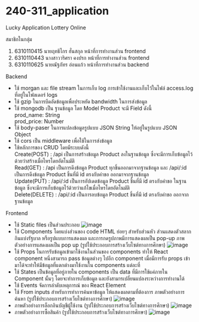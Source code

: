 # 240-311_application
  Lucky Application Lottery Online 
  
สมาชิกในกลุ่ม
  1. 6310110415 นายฤทธิไกร ฮั่นสกุล  หน้าที่การทำงานส่วน frontend
  2. 6310110443 นางสาววริศรา คงปรก หน้าที่การทำงานส่วน frontend
  3. 6310110625 นายณัฐภัทร อ่อนแก้ว หน้าที่การทำงานส่วน backend

Backend
  - ใช้ morgan และ file stream ในการเก็บ log การเข้าใช้งานและเก็บไว้ในไฟล์ access.log ที่อยู่ในโฟลเดอร์ logs
  - ใช้ gzip ในการบีดอัดข้อมูลเพื่อประหยัด bandwidth ในการส่งข้อมูล
  - ใช้ mongodb เป็น ฐานข้อมูล โดย Model Product จะมี Field ดังนี้ \
      prod_name: String \
      prod_price: Number 
  - ใช้ body-paser ในการแปลงข้อมูลรูปแบบ JSON String ให้อยู่ในรูปแบบ JSON Object
  - ใช้ cors เป็น middleware เพื่อใช้ในการส่งข้อมูล
  - ใช้หลักการของ CRUD โดยมีระบบดังนี้ \
      Create(POST) : /api   เป็นการสร้างข้อมูล Product ลงในฐานข้อมูล ซึ่งจะมีการเก็บข้อมูลไว้ด้วยว่าสร้างเมื่อไหรโดยอัตโนมัติ \
      Read(GET) : /api  เป็นการดึงข้อมูล Product ทุกชิ้นออกมาจากฐานข้อมูล และ 
                  /api/:id เป็นการดึงข้อมูล Product ชิ้นที่มี id ตรงกับคำขอ ออกมาจากฐานข้อมูล \
      Update(PUT) : /api/:id เป็นการอัปเดตข้อมูล Product ชิ้นที่มี id ตรงกับคำขอ ในฐานข้อมูล ซึ่งจะมีการเก็บข้อมูลไว้ด้วยว่าแก้ไขเมื่อไหรโดยอัตโนมัติ \
      Delete(DELETE) : /api/:id เป็นการลบข้อมูล Product ชิ้นที่มี id ตรงกับคำขอ ออกจากฐานข้อมูล
  
Frontend
  - ใช้ Static files เป็นส่วนประกอบ
    ![image](https://user-images.githubusercontent.com/111529177/226080500-bc9da4ab-8cf7-47a2-b753-c1bbc9381198.png)
  - ใช้ Components โดยแบ่งส่วนของ code HTML ย่อยๆ สำหรับส่วนหัว ส่วนแสดงตัวสลากกินแบ่งรัฐบาล หรือรูปแบบการแสดงผล และการกดรูปภาพมีการแสดงผลเป็น pop-up
    ภาพตัวอย่างการแสดงผลเป็น pop up (รูปใช้ประกอบการสร้างเว็บไซต์ทางการศึกษา)
    ![image](https://user-images.githubusercontent.com/111529177/225994439-40bc7776-cfb4-4984-a501-053b367dcfca.png)
  - ใช้ Props ในการรับข้อมูลเข้ามาใช้งานในส่วนของ components ทำให้ React component หนึ่งสามารถ pass ข้อมูลต่างๆ 
    ไปอีก component เมื่อมีการรับ props เข้ามาได้จะทำให้มีข้อมูลที่แตกต่างมาใช้งานใน components แต่ละที่
  - ใช้ States เป็นข้อมูลที่อยู่ภายใน components เป็น data ที่มีการใช้แค่ภายใน Component นั้นๆ โดยจะทำการเก็บข้อมูล 
    และยังสามารเปลี่ยนแปลงระหว่างการทำงานได้
  - ใช้ Events จัดการลำดับเหตุการณ์ ของ React Element
  - ใช้ From inputs สำหรับการทำการค้นหาข้อมูล ให้แสดงผลตามที่ต้องการ
    ภาพตัวอย่างการค้นหา (รูปใช้ประกอบการสร้างเว็บไซต์ทางการศึกษา)
    ![image](https://user-images.githubusercontent.com/111529177/225992417-43126652-465f-425a-8cad-96dbdb72009b.png)
  - ภาพตัวอย่างการล็อกอินบัญชีผู้ใช้งาน (รูปใช้ประกอบการสร้างเว็บไซต์ทางการศึกษา)
    ![image](https://user-images.githubusercontent.com/111529177/225994970-361d3451-d58f-41ba-a2ad-94719810a10f.png)
  - ภาพตัวอย่างการซื้อสินค้า (รูปใช้ประกอบการสร้างเว็บไซต์ทางการศึกษา)
    ![image](https://user-images.githubusercontent.com/111529177/226119304-095043e1-ae97-4de3-b43e-3d23821cd7ee.png)

    


